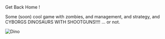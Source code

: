Get Back Home !

Some (soon) cool game with zombies, and management, and strategy, and CYBORGS DINOSAURS WITH SHOOTGUNS!!!! … or not.

![Dino](http://farm4.staticflickr.com/3564/3680478087_b74b245335_m.jpg)
